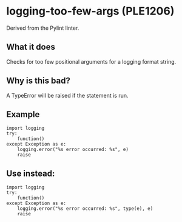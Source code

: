 # logging-too-few-args (PLE1206)
Derived from the Pylint linter.
## What it does
Checks for too few positional arguments for a logging format string.
## Why is this bad?
A TypeError will be raised if the statement is run.
## Example
```
import logging
try:
    function()
except Exception as e:
    logging.error("%s error occurred: %s", e)
    raise
```
## Use instead:
```
import logging
try:
    function()
except Exception as e:
    logging.error("%s error occurred: %s", type(e), e)
    raise
```